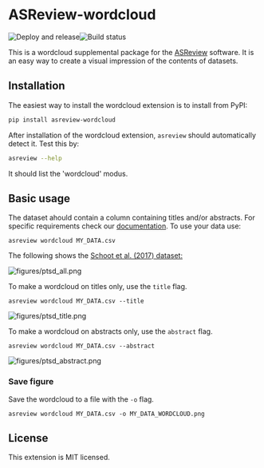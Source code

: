 # ASReview-wordcloud

![Deploy and release](https://github.com/asreview/asreview-wordcloud/workflows/Deploy%20and%20release/badge.svg)![Build status](https://github.com/asreview/asreview-wordcloud/workflows/test-suite/badge.svg)

This is a wordcloud supplemental package for the
[ASReview](https://github.com/asreview/asreview) software. It is an easy way
to create a visual impression of the contents of datasets.

## Installation

The easiest way to install the wordcloud extension is to install from PyPI:

``` bash
pip install asreview-wordcloud
```

After installation of the wordcloud extension, `asreview` should automatically
detect it. Test this by:

```bash
asreview --help
```

It should list the 'wordcloud' modus.

## Basic usage

The dataset ahould contain a column containing titles and/or abstracts. 
For specific requirements check our [documentation](https://asreview.readthedocs.io/en/latest/intro/datasets.html).
To use your data use:

```
asreview wordcloud MY_DATA.csv
```

The following shows the [Schoot et al. (2017) dataset:](https://asreview.readthedocs.io/en/latest/intro/datasets.html#benchmark-datasets)

![figures/ptsd_all.png](figures/ptsd_all.png)

To make a wordcloud on titles only, use the `title` flag.

```
asreview wordcloud MY_DATA.csv --title
```

![figures/ptsd_title.png](figures/ptsd_title.png)

To make a wordcloud on abstracts only, use the `abstract` flag.

```
asreview wordcloud MY_DATA.csv --abstract
```

![figures/ptsd_abstract.png](figures/ptsd_abstract.png)

### Save figure

Save the wordcloud to a file with the `-o`  flag.

```
asreview wordcloud MY_DATA.csv -o MY_DATA_WORDCLOUD.png
```

## License

This extension is MIT licensed.
